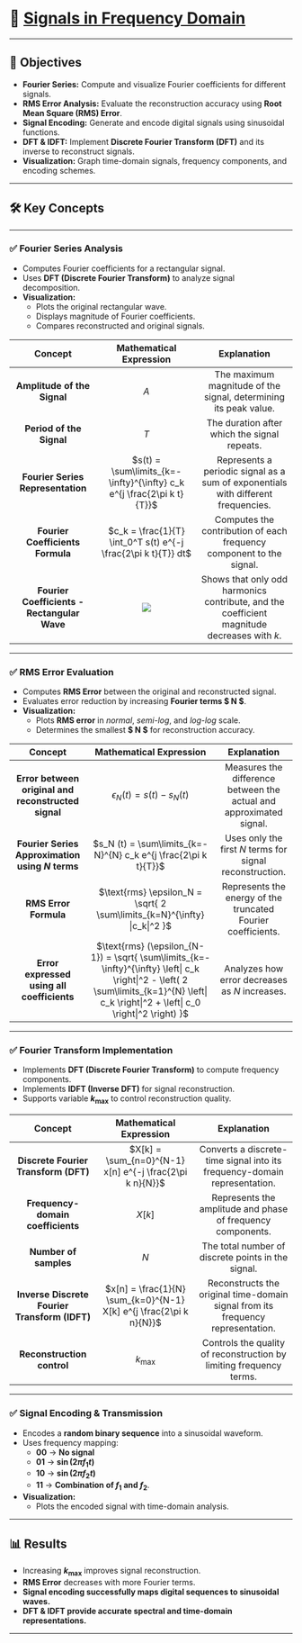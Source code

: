 # 🚀 [Signals in Frequency Domain](https://ocw.cs.pub.ro/courses/ps/labs_python/03)

---

## 📝 Objectives  

- **Fourier Series:** Compute and visualize Fourier coefficients for different signals.  
- **RMS Error Analysis:** Evaluate the reconstruction accuracy using **Root Mean Square (RMS) Error**.  
- **Signal Encoding:** Generate and encode digital signals using sinusoidal functions.  
- **DFT & IDFT:** Implement **Discrete Fourier Transform (DFT)** and its inverse to reconstruct signals.  
- **Visualization:** Graph time-domain signals, frequency components, and encoding schemes.  

---

## 🛠️ Key Concepts  

---

### ✅ Fourier Series Analysis  

- Computes Fourier coefficients for a rectangular signal.  
- Uses **DFT (Discrete Fourier Transform)** to analyze signal decomposition.  
- **Visualization:**  
  - Plots the original rectangular wave.  
  - Displays magnitude of Fourier coefficients.  
  - Compares reconstructed and original signals.  

| **Concept** | **Mathematical Expression** | **Explanation** |
|:----------:|:-------------------------:|:---------------:|
| **Amplitude of the Signal** | $A$ | The maximum magnitude of the signal, determining its peak value. |
| **Period of the Signal** | $T$ | The duration after which the signal repeats. |
| **Fourier Series Representation** | $s(t) = \sum\limits_{k=-\infty}^{\infty} c_k e^{j \frac{2\pi k t}{T}}$ | Represents a periodic signal as a sum of exponentials with different frequencies. |
| **Fourier Coefficients Formula** | $c_k = \frac{1}{T} \int_0^T s(t) e^{-j \frac{2\pi k t}{T}} dt$ | Computes the contribution of each frequency component to the signal. |
| **Fourier Coefficients - Rectangular Wave** | <p align="center"><img src="https://latex.codecogs.com/png.latex?\large\color{White} c_k%20=%20\begin{cases} \frac{2A}{j \pi k}, & k \text{ odd} \\ 0, & k \text{ even} \end{cases}" /></p> | Shows that only odd harmonics contribute, and the coefficient magnitude decreases with $k$. |

---

### ✅ RMS Error Evaluation  

- Computes **RMS Error** between the original and reconstructed signal.  
- Evaluates error reduction by increasing **Fourier terms $ N $**.  
- **Visualization:**  
  - Plots **RMS error** in *normal*, *semi-log*, and *log-log* scale.  
  - Determines the smallest **$ N $** for reconstruction accuracy.  

| **Concept** | **Mathematical Expression** | **Explanation** |
|:----------:|:--------------------------:|:---------------:|
| **Error between original and reconstructed signal** | $\epsilon_N (t) = s(t) - s_N (t)$ | Measures the difference between the actual and approximated signal. |
| **Fourier Series Approximation using $N$ terms** | $s_N (t) = \sum\limits_{k=-N}^{N} c_k e^{j \frac{2\pi k t}{T}}$ | Uses only the first $N$ terms for signal reconstruction. |
| **RMS Error Formula** | $\text{rms} \epsilon_N = \sqrt{ 2 \sum\limits_{k=N}^{\infty} \|c_k\|^2 }$ | Represents the energy of the truncated Fourier coefficients. |
| **Error expressed using all coefficients** | $\text{rms} (\epsilon_{N-1}) = \sqrt{ \sum\limits_{k=-\infty}^{\infty} \left\| c_k \right\|^2 - \left( 2 \sum\limits_{k=1}^{N} \left\| c_k \right\|^2 + \left\| c_0 \right\|^2 \right) }$ | Analyzes how error decreases as $N$ increases. |

---

### ✅ Fourier Transform Implementation  

- Implements **DFT (Discrete Fourier Transform)** to compute frequency components.  
- Implements **IDFT (Inverse DFT)** for signal reconstruction.  
- Supports variable **$k_{\max}$** to control reconstruction quality.  

| **Concept** | **Mathematical Expression** | **Explanation** |
|:----------:|:-------------------------:|:---------------:|
| **Discrete Fourier Transform (DFT)** | $X[k] = \sum_{n=0}^{N-1} x[n] e^{-j \frac{2\pi k n}{N}}$ | Converts a discrete-time signal into its frequency-domain representation. |
| **Frequency-domain coefficients** | $X[k]$ | Represents the amplitude and phase of frequency components. |
| **Number of samples** | $N$ | The total number of discrete points in the signal. |
| **Inverse Discrete Fourier Transform (IDFT)** | $x[n] = \frac{1}{N} \sum_{k=0}^{N-1} X[k] e^{j \frac{2\pi k n}{N}}$ | Reconstructs the original time-domain signal from its frequency representation. |
| **Reconstruction control** | $k_{\max}$ | Controls the quality of reconstruction by limiting frequency terms. |

---

### ✅ Signal Encoding & Transmission  

- Encodes a **random binary sequence** into a sinusoidal waveform.  
- Uses frequency mapping:  
  - **00** → **No signal**  
  - **01** → **$\sin{(2\pi f_1 t)}$**  
  - **10** → **$\sin{(2\pi f_2 t)}$**  
  - **11** → **Combination of $f_1$ and $f_2$**.  
- **Visualization:**  
  - Plots the encoded signal with time-domain analysis.  

---

## 📊 Results  

- Increasing **$k_{\max}$** improves signal reconstruction.  
- **RMS Error** decreases with more Fourier terms.  
- **Signal encoding successfully maps digital sequences to sinusoidal waves.**  
- **DFT & IDFT provide accurate spectral and time-domain representations.**  

---
